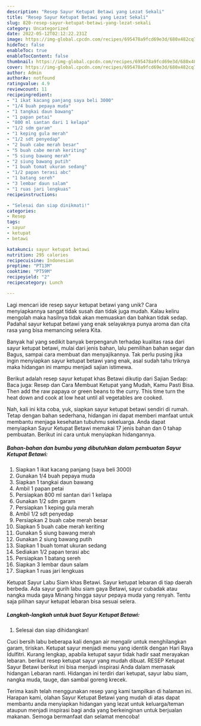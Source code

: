 ```yaml
---
description: "Resep Sayur Ketupat Betawi yang Lezat Sekali"
title: "Resep Sayur Ketupat Betawi yang Lezat Sekali"
slug: 820-resep-sayur-ketupat-betawi-yang-lezat-sekali
category: Uncategorized
date: 2022-05-12T02:12:22.231Z
image: https://img-global.cpcdn.com/recipes/695478a9fcd69e3d/680x482cq70/sayur-ketupat-betawi-foto-resep-utama.jpg
hideToc: false
enableToc: true
enableTocContent: false
thumbnail: https://img-global.cpcdn.com/recipes/695478a9fcd69e3d/680x482cq70/sayur-ketupat-betawi-foto-resep-utama.jpg
cover: https://img-global.cpcdn.com/recipes/695478a9fcd69e3d/680x482cq70/sayur-ketupat-betawi-foto-resep-utama.jpg
author: Admin
authorAv: notfound
ratingvalue: 4.9
reviewcount: 11
recipeingredient:
- "1 ikat kacang panjang saya beli 3000"
- "1/4 buah pepaya muda"
- "1 tangkai daun bawang"
- "1 papan petai"
- "800 ml santan dari 1 kelapa"
- "1/2 sdm garam"
- "1 keping gula merah"
- "1/2 sdt penyedap"
- "2 buah cabe merah besar"
- "5 buah cabe merah keriting"
- "5 siung bawang merah"
- "2 siung bawang putih"
- "1 buah tomat ukuran sedang"
- "1/2 papan terasi abc"
- "1 batang sereh"
- "3 lembar daun salam"
- "1 ruas jari lengkuas"
recipeinstructions:

- "Selesai dan siap dinikmati!"
categories:
- Resep
tags:
- sayur
- ketupat
- betawi

katakunci: sayur ketupat betawi 
nutrition: 295 calories
recipecuisine: Indonesian
preptime: "PT13M"
cooktime: "PT59M"
recipeyield: "2"
recipecategory: Lunch

---
```





Lagi mencari ide resep sayur ketupat betawi yang unik? Cara menyiapkannya sangat tidak susah dan tidak juga mudah. Kalau keliru mengolah maka hasilnya tidak akan memuaskan dan bahkan tidak sedap. Padahal sayur ketupat betawi yang enak selayaknya punya aroma dan cita rasa yang bisa memancing selera Kita.





Banyak hal yang sedikit banyak berpengaruh terhadap kualitas rasa dari sayur ketupat betawi, mulai dari jenis bahan, lalu pemilihan bahan segar dan Bagus, sampai cara membuat dan menyajikannya. Tak perlu pusing jika ingin menyiapkan sayur ketupat betawi yang enak,      asal sudah tahu triknya maka hidangan ini mampu menjadi sajian istimewa.














Berikut adalah resep sayur ketupat khas Betawi dikutip dari Sajian Sedap: Baca juga: Resep dan Cara Membuat Ketupat yang Mudah, Kamu Pasti Bisa. Then add the raw papaya or green beans to the curry. This time turn the heat down and cook at low heat until all vegetables are cooked.






Nah, kali ini kita coba, yuk, siapkan sayur ketupat betawi sendiri di rumah. Tetap dengan bahan sederhana, hidangan ini dapat memberi manfaat untuk membantu menjaga kesehatan tubuhmu sekeluarga. Anda dapat menyiapkan Sayur Ketupat Betawi memakai 17 jenis bahan dan 0 tahap pembuatan. Berikut ini cara untuk menyiapkan hidangannya.

<!--inarticleads1-->

##### Bahan-bahan dan bumbu yang dibutuhkan dalam pembuatan Sayur Ketupat Betawi:

1. Siapkan 1 ikat kacang panjang (saya beli 3000)
1. Gunakan 1/4 buah pepaya muda
1. Siapkan 1 tangkai daun bawang
1. Ambil 1 papan petai
1. Persiapkan 800 ml santan dari 1 kelapa
1. Gunakan 1/2 sdm garam
1. Persiapkan 1 keping gula merah
1. Ambil 1/2 sdt penyedap
1. Persiapkan 2 buah cabe merah besar
1. Siapkan 5 buah cabe merah keriting
1. Gunakan 5 siung bawang merah
1. Gunakan 2 siung bawang putih
1. Siapkan 1 buah tomat ukuran sedang
1. Sediakan 1/2 papan terasi abc
1. Persiapkan 1 batang sereh
1. Siapkan 3 lembar daun salam
1. Siapkan 1 ruas jari lengkuas


Ketupat Sayur Labu Siam khas Betawi. Sayur ketupat lebaran di tiap daerah berbeda. Ada sayur gurih labu siam gaya Betawi, sayur cubadak atau nangka muda gaya Minang hingga sayur pepaya muda yang renyah. Tentu saja pilihan sayur ketupat lebaran bisa sesuai selera. 

<!--inarticleads2-->

##### Langkah-langkah untuk buat Sayur Ketupat Betawi:


1. Selesai dan siap dihidangkan!

Cuci bersih labu beberapa kali dengan air mengalir untuk menghilangkan garam, tiriskan. Ketupat sayur menjadi menu yang identik dengan Hari Raya Idulfitri. Kurang lengkap, apabila ketupat sayur tidak hadir saat merayakan lebaran. berikut resep ketupat sayur yang mudah dibuat. RESEP Ketupat Sayur Betawi berikut ini bisa menjadi inspirasi Anda dalam memasak hidangan Lebaran nanti. Hidangan ini terdiri dari ketupat, sayur labu siam, nangka muda, tauge, dan sambal goreng krecek. 

Terima kasih telah menggunakan resep yang kami tampilkan di halaman ini. Harapan kami, olahan Sayur Ketupat Betawi yang mudah di atas dapat membantu anda menyiapkan hidangan yang lezat untuk keluarga/teman ataupun menjadi inspirasi bagi anda yang berkeinginan untuk berjualan makanan. Semoga bermanfaat dan selamat mencoba!
